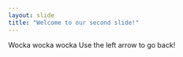 ```yaml
---
layout: slide
title: "Welcome to our second slide!"
---
```

Wocka wocka wocka
Use the left arrow to go back!
